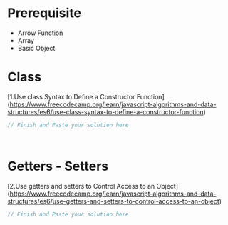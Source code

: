 
# Prerequisite 
- Arrow Function
- Array
- Basic Object

# Class
[1.Use class Syntax to Define a Constructor Function] (https://www.freecodecamp.org/learn/javascript-algorithms-and-data-structures/es6/use-class-syntax-to-define-a-constructor-function)
```js
// Finish and Paste your solution here




```
# Getters - Setters
[2.Use getters and setters to Control Access to an Object] (https://www.freecodecamp.org/learn/javascript-algorithms-and-data-structures/es6/use-getters-and-setters-to-control-access-to-an-object)
```js
// Finish and Paste your solution here




```